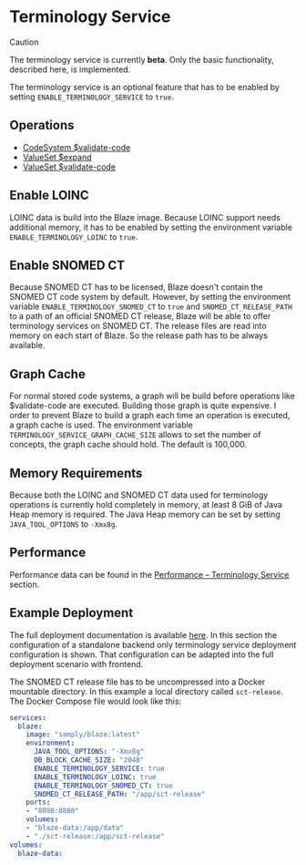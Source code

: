 # Terminology Service <Badge type="info" text="Feature: TERMINOLOGY_SERVICE"/> <Badge type="warning" text="unreleased"/>

> [!CAUTION]
> The terminology service is currently **beta**. Only the basic functionality, described here, is implemented.

The terminology service is an optional feature that has to be enabled by setting `ENABLE_TERMINOLOGY_SERVICE` to `true`.

## Operations

* [CodeSystem $validate-code](api/operation/code-system-validate-code.md)
* [ValueSet $expand](api/operation/value-set-expand.md)
* [ValueSet $validate-code](api/operation/value-set-validate-code.md)

## Enable LOINC

LOINC data is build into the Blaze image. Because LOINC support needs additional memory, it has to be enabled by setting the environment variable `ENABLE_TERMINOLOGY_LOINC` to `true`.

## Enable SNOMED CT

Because SNOMED CT has to be licensed, Blaze doesn't contain the SNOMED CT code system by default. However, by setting the environment variable `ENABLE_TERMINOLOGY_SNOMED_CT` to `true` and `SNOMED_CT_RELEASE_PATH` to a path of an official SNOMED CT release, Blaze will be able to offer terminology services on SNOMED CT. The release files are read into memory on each start of Blaze. So the release path has to be always available.

## Graph Cache

For normal stored code systems, a graph will be build before operations like $validate-code are executed. Building those graph is quite expensive. I order to prevent Blaze to build a graph each time an operation is executed, a graph cache is used. The environment variable `TERMINOLOGY_SERVICE_GRAPH_CACHE_SIZE` allows to set the number of concepts, the graph cache should hold. The default is 100,000.

## Memory Requirements

Because both the LOINC and SNOMED CT data used for terminology operations is currently hold completely in memory, at least 8 GiB of Java Heap memory is required. The Java Heap memory can be set by setting `JAVA_TOOL_OPTIONS` to `-Xmx8g`.

## Performance

Performance data can be found in the [Performance – Terminology Service](performance/terminology-service.md) section.

## Example Deployment

The full deployment documentation is available [here](deployment/full-standalone.md). In this section the configuration of a standalone backend only terminology service deployment configuration is shown. That configuration can be adapted into the full deployment scenario with frontend.

The SNOMED CT release file has to be uncompressed into a Docker mountable directory. In this example a local directory called `sct-release`. The Docker Compose file would look like this:

```yaml
services:
  blaze:
    image: "samply/blaze:latest"
    environment:
      JAVA_TOOL_OPTIONS: "-Xmx8g"
      DB_BLOCK_CACHE_SIZE: "2048"
      ENABLE_TERMINOLOGY_SERVICE: true
      ENABLE_TERMINOLOGY_LOINC: true
      ENABLE_TERMINOLOGY_SNOMED_CT: true
      SNOMED_CT_RELEASE_PATH: "/app/sct-release"
    ports:
    - "8080:8080"
    volumes:
    - "blaze-data:/app/data"
    - "./sct-release:/app/sct-release"
volumes:
  blaze-data:
```
